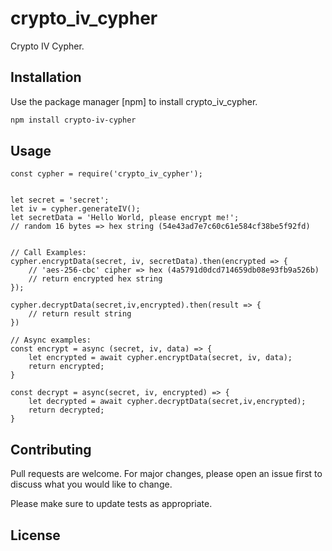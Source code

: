 # crypto_iv_cypher

Crypto IV Cypher.

## Installation

Use the package manager [npm] to install crypto_iv_cypher.

```bash
npm install crypto-iv-cypher
```

## Usage

```node
const cypher = require('crypto_iv_cypher');


let secret = 'secret';
let iv = cypher.generateIV();
let secretData = 'Hello World, please encrypt me!';
// random 16 bytes => hex string (54e43ad7e7c60c61e584cf38be5f92fd)


// Call Examples:
cypher.encryptData(secret, iv, secretData).then(encrypted => {
    // 'aes-256-cbc' cipher => hex (4a5791d0dcd714659db08e93fb9a526b)
    // return encrypted hex string
});

cypher.decryptData(secret,iv,encrypted).then(result => {
    // return result string
})

// Async examples:
const encrypt = async (secret, iv, data) => {
    let encrypted = await cypher.encryptData(secret, iv, data);
    return encrypted;
}

const decrypt = async(secret, iv, encrypted) => {
    let decrypted = await cypher.decryptData(secret,iv,encrypted);
    return decrypted;
}
```

## Contributing
Pull requests are welcome. For major changes, please open an issue first to discuss what you would like to change.

Please make sure to update tests as appropriate.

## License